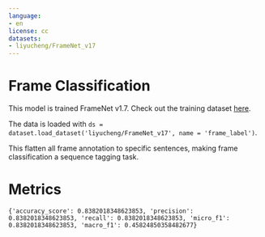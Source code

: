 ```yaml
---
language:
- en
license: cc
datasets:
- liyucheng/FrameNet_v17
---
```


# Frame Classification

This model is trained FrameNet v1.7. Check out the training dataset [here](https://huggingface.co/datasets/liyucheng/FrameNet_v17).

The data is loaded with `ds = dataset.load_dataset('liyucheng/FrameNet_v17', name = 'frame_label')`.

This flatten all frame annotation to specific sentences, making frame classification a sequence tagging task.

# Metrics

```
{'accuracy_score': 0.8382018348623853, 'precision': 0.8382018348623853, 'recall': 0.8382018348623853, 'micro_f1': 0.8382018348623853, 'macro_f1': 0.45824850358482677}
```

